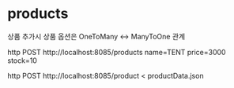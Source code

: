 # products
상품 추가시 상품 옵션은 OneToMany <-> ManyToOne 관계  
  
 
http POST http://localhost:8085/products name=TENT price=3000 stock=10

http POST http://localhost:8085/product < productData.json 

